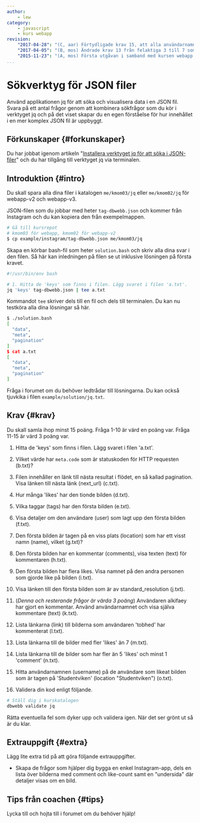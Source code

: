 ```yaml
---
author:
    - lew
category:
    - javascript
    - kurs webapp
revision:
    "2017-04-28": "(C, aar) Förtydligade krav 15, att alla användarnamn ska hittas och inte bara det första."
    "2017-04-05": "(B, mos) Ändrade krav 13 från felaktiga 3 till 7 som facit visar."
    "2015-11-23": "(A, mos) Första utgåvan i samband med kursen webapp."
...
```

Sökverktyg för JSON filer
==================================

Använd applikationen jq för att söka och visualisera data i en JSON fil. Svara på ett antal frågor genom att kombinera sökfrågor som du kör i verktyget jq och på det viset skapar du en egen förståelse för hur innehållet i en mer komplex JSON fil är uppbyggt.

<!--more-->



Förkunskaper {#forkunskaper}
-----------------------

Du har jobbat igenom artikeln "[Installera verktyget jq för att söka i JSON-filer](kunskap/installera-verktyget-jq-for-att-soka-i-json-filer)" och du har tillgång till verktyget jq via terminalen.



Introduktion {#intro}
-----------------------

Du skall spara alla dina filer i katalogen `me/kmom03/jq` eller `me/kmom02/jq` för webapp-v2 och webapp-v3.

JSON-filen som du jobbar med heter `tag-dbwebb.json` och kommer från Instagram och du kan kopiera den från exempelmappen.

```bash
# Gå till kursrepot
# kmom03 för webapp, kmom02 för webapp-v2
$ cp example/instagram/tag-dbwebb.json me/kmom03/jq
```

Skapa en körbar bash-fil som heter `solution.bash` och skriv alla dina svar i den filen. Så här kan inledningen på filen se ut inklusive lösningen på första kravet.

```bash
#!/usr/bin/env bash

# 1. Hitta de 'keys' som finns i filen. Lägg svaret i filen 'a.txt'.
jq 'keys' tag-dbwebb.json | tee a.txt

```

Kommandot `tee` skriver dels till en fil och dels till terminalen. Du kan nu testköra alla dina lösningar så här.

```bash
$ ./solution.bash
[
  "data",
  "meta",
  "pagination"
]
$ cat a.txt
[
  "data",
  "meta",
  "pagination"
]
```

Fråga i forumet om du behöver ledtrådar till lösningarna. Du kan också tjuvkika i filen `example/solution/jq.txt`.



Krav {#krav}
-----------------------

Du skall samla ihop minst 15 poäng. Fråga 1-10 är värd en poäng var. Fråga 11-15 är värd 3 poäng var.

1. Hitta de 'keys' som finns i filen. Lägg svaret i filen 'a.txt'.

2. Vilket värde har `meta.code` som är statuskoden för HTTP requesten (b.txt)?

3. Filen innehåller en länk till nästa resultat i flödet, en så kallad pagination. Visa länken till nästa länk (next_url) (c.txt).

4. Hur många 'likes' har den tionde bilden (d.txt).

5. Vilka taggar (tags) har den första bilden (e.txt).

6. Visa detaljer om den användare (user) som lagt upp den första bilden (f.txt).

7. Den första bilden är tagen på en viss plats (location) som har ett visst namn (name), vilket (g.txt)?

8. Den första bilden har en kommentar (comments), visa texten (text) för kommentaren (h.txt).

9. Den första bilden har flera likes. Visa namnet på den andra personen som gjorde like på bilden (i.txt).

10. Visa länken till den första bilden som är av standard_resolution (j.txt).

11. (*Denna och resterande frågor är värda 3 poäng*) Användaren alkifaey har gjort en kommentar. Använd användarnamnet och visa själva kommentare (text) (k.txt).

12. Lista länkarna (link) till bilderna som användaren 'tobhed' har kommenterat (l.txt).

13. Lista länkarna till de bilder med fler 'likes' än 7 (m.txt).

14. Lista länkarna till de bilder som har fler än 5 'likes' och minst 1 'comment' (n.txt).

15. Hitta användarnamnen (username) på de användare som likeat bilden som är tagen på 'Studentviken' (location "Studentviken") (o.txt).

11. Validera din kod enligt följande.

```bash
# Ställ dig i kurskatalogen
dbwebb validate jq
```

Rätta eventuella fel som dyker upp och validera igen. När det ser grönt ut så är du klar.



Extrauppgift {#extra}
-----------------------

Lägg lite extra tid på att göra följande extrauppgifter.

* Skapa de frågor som hjälper dig bygga en enkel Instagram-app, dels en lista över bilderna med comment och like-count samt en "undersida" där detaljer visas om en bild.



Tips från coachen {#tips}
-----------------------

Lycka till och hojta till i forumet om du behöver hjälp!

